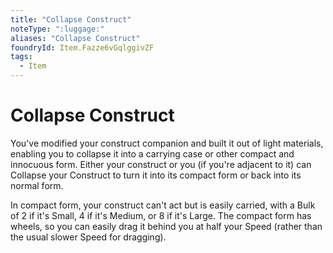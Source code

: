 ```yaml
---
title: "Collapse Construct"
noteType: ":luggage:"
aliases: "Collapse Construct"
foundryId: Item.Fazze6vGqlggivZF
tags:
  - Item
---
```


# Collapse Construct

You've modified your construct companion and built it out of light materials, enabling you to collapse it into a carrying case or other compact and innocuous form. Either your construct or you (if you're adjacent to it) can Collapse your Construct to turn it into its compact form or back into its normal form.

In compact form, your construct can't act but is easily carried, with a Bulk of 2 if it's Small, 4 if it's Medium, or 8 if it's Large. The compact form has wheels, so you can easily drag it behind you at half your Speed (rather than the usual slower Speed for dragging).
